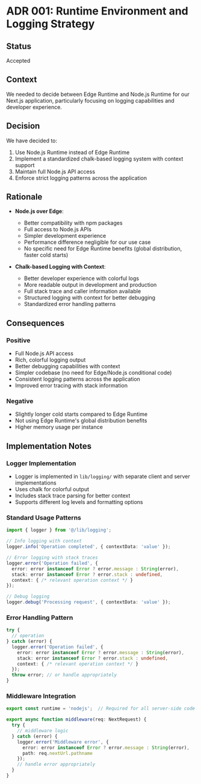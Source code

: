 # ADR 001: Runtime Environment and Logging Strategy

## Status
Accepted

## Context
We needed to decide between Edge Runtime and Node.js Runtime for our Next.js application, particularly focusing on logging capabilities and developer experience.

## Decision
We have decided to:
1. Use Node.js Runtime instead of Edge Runtime
2. Implement a standardized chalk-based logging system with context support
3. Maintain full Node.js API access
4. Enforce strict logging patterns across the application

## Rationale
- **Node.js over Edge**: 
  - Better compatibility with npm packages
  - Full access to Node.js APIs
  - Simpler development experience
  - Performance difference negligible for our use case
  - No specific need for Edge Runtime benefits (global distribution, faster cold starts)

- **Chalk-based Logging with Context**:
  - Better developer experience with colorful logs
  - More readable output in development and production
  - Full stack trace and caller information available
  - Structured logging with context for better debugging
  - Standardized error handling patterns

## Consequences
### Positive
- Full Node.js API access
- Rich, colorful logging output
- Better debugging capabilities with context
- Simpler codebase (no need for Edge/Node.js conditional code)
- Consistent logging patterns across the application
- Improved error tracing with stack information

### Negative
- Slightly longer cold starts compared to Edge Runtime
- Not using Edge Runtime's global distribution benefits
- Higher memory usage per instance

## Implementation Notes
### Logger Implementation
- Logger is implemented in `lib/logging/` with separate client and server implementations
- Uses chalk for colorful output
- Includes stack trace parsing for better context
- Supports different log levels and formatting options

### Standard Usage Patterns
```typescript
import { logger } from '@/lib/logging';

// Info logging with context
logger.info('Operation completed', { contextData: 'value' });

// Error logging with stack traces
logger.error('Operation failed', {
  error: error instanceof Error ? error.message : String(error),
  stack: error instanceof Error ? error.stack : undefined,
  context: { /* relevant operation context */ }
});

// Debug logging
logger.debug('Processing request', { contextData: 'value' });
```

### Error Handling Pattern
```typescript
try {
  // operation
} catch (error) {
  logger.error('Operation failed', {
    error: error instanceof Error ? error.message : String(error),
    stack: error instanceof Error ? error.stack : undefined,
    context: { /* relevant operation context */ }
  });
  throw error; // or handle appropriately
}
```

### Middleware Integration
```typescript
export const runtime = 'nodejs';  // Required for all server-side code

export async function middleware(req: NextRequest) {
  try {
    // middleware logic
  } catch (error) {
    logger.error('Middleware error', {
      error: error instanceof Error ? error.message : String(error),
      path: req.nextUrl.pathname
    });
    // handle error appropriately
  }
}
``` 